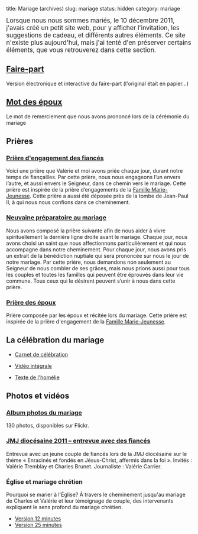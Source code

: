 title: Mariage (archives)
slug: mariage
status: hidden
category: mariage

<big>Lorsque nous nous sommes mariés, le 10 décembre 2011, j'avais créé un petit site web,
pour y afficher l'invitation, les suggestions de cadeau, et différents autres éléments.
Ce site n'existe plus aujourd'hui, mais j'ai tenté d'en préserver certains éléments,
que vous retrouverez dans cette section.</big>


## <i class="fas fa-envelope"></i> [Faire-part]({filename}mariage/faire-part.md)

Version électronique et interactive du faire-part (l'original était en papier...)

## <i class="fas fa-heart"></i> [Mot des époux]({filename}mariage/mot-des-époux.md)

Le mot de remerciement que nous avons prononcé lors de la cérémonie du mariage

## <i class="fas fa-cross"></i> Prières

### [Prière d'engagement des fiancés]({filename}mariage/prière-des-fiancés.md)

Voici une prière que Valérie et moi avons priée chaque jour, durant notre temps de fiançailles.
Par cette prière, nous nous engageons l’un envers l’autre, et aussi envers le Seigneur, dans ce chemin vers le mariage.
Cette prière est inspirée de la prière d’engagements de la [Famille Marie-Jeunesse](https://www.marie-jeunesse.org).
Cette prière a aussi été déposée près de la tombe de Jean-Paul II, à qui nous nous confions dans ce cheminement.

### [Neuvaine préparatoire au mariage]({filename}mariage/neuvaine.md)

Nous avons composé la prière suivante afin de nous aider à vivre spirituellement la dernière ligne droite avant le mariage. Chaque jour, nous avons choisi un saint que nous affectionnons particulièrement et qui nous accompagne dans notre cheminement. Pour chaque jour, nous avons pris un extrait de la bénédiction nuptiale qui sera prononcée sur nous le jour de notre mariage. Par cette prière, nous demandons non seulement au Seigneur de nous combler de ses grâces, mais nous prions aussi pour tous les couples et toutes les familles qui peuvent être éprouvés dans leur vie commune. Tous ceux qui le désirent peuvent s’unir à nous dans cette prière.

### [Prière des époux]({filename}mariage/prière-des-époux.md)

Prière composée par les époux et récitée lors du mariage.
Cette prière est inspirée de la prière d'engagement de la [Famille Marie-Jeunesse](https://www.marie-jeunesse.org).

## <i class="fas fa-bell"></i> La célébration du mariage

- <i class="fas fa-file-pdf"></i> [Carnet de célébration]({static}mariage/carnet_de_celebration.pdf)

- <i class="fab fa-youtube"></i> [Vidéo intégrale](https://www.youtube.com/watch?v=V6Gp5wLhNPQ)

- [Texte de l'homélie]({filename}mariage/homélie.md)

## <i class="fas fa-camera"></i> Photos et vidéos

### [Album photos du mariage](https://www.flickr.com/photos/96938992@N04/albums/72157649786587630)

130 photos, disponibles sur Flickr.

### [JMJ diocésaine 2011 – entrevue avec des fiancés](https://www.ecdq.tv/jmj-diocesaine-2011-entrevue-avec-des-fiances/)

Entrevue avec un jeune couple de fiancés lors de la JMJ diocésaine sur le thème « Enracinés et fondés en Jésus-Christ, affermis dans la foi ». Invités : Valérie Tremblay et Charles Brunet. Journaliste : Valérie Carrier.

### Église et mariage chrétien

Pourquoi se marier à l'Église? À travers le cheminement jusqu'au mariage de Charles et Valérie et leur témoignage de couple, des intervenants expliquent le sens profond du mariage chrétien.

- [Version 12 minutes](https://www.ecdq.tv/eglise-et-mariage-chretien-version-25-minutes/)
- [Version 25 minutes](https://www.ecdq.tv/eglise-et-mariage-chretien-version-25-minutes/)
